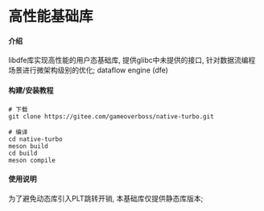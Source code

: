 # 高性能基础库

#### 介绍

libdfe库实现高性能的用户态基础库, 提供glibc中未提供的接口, 针对数据流编程场景进行微架构级别的优化;
dataflow engine (dfe)


#### 构建/安装教程

```shell
# 下载
git clone https://gitee.com/gameoverboss/native-turbo.git

# 编译
cd native-turbo
meson build
cd build
meson compile

```


#### 使用说明

为了避免动态库引入PLT跳转开销, 本基础库仅提供静态库版本;


